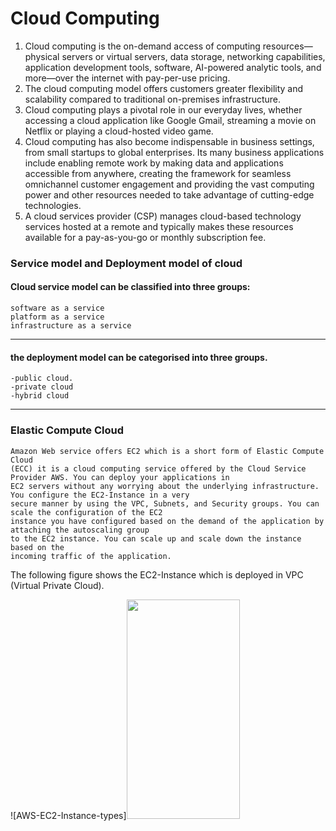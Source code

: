 # Cloud Computing

1. Cloud computing is the on-demand access of computing resources—physical servers or virtual servers, data storage, networking capabilities, application development tools, software, AI-powered analytic tools, and more—over the internet with pay-per-use pricing.
2. The cloud computing model offers customers greater flexibility and scalability compared to traditional on-premises infrastructure.
3. Cloud computing plays a pivotal role in our everyday lives, whether accessing a cloud application like Google Gmail, streaming a movie on Netflix or playing a cloud-hosted video game.
4. Cloud computing has also become indispensable in business settings, from small startups to global enterprises. Its many business applications include enabling remote work by making data and applications accessible from anywhere, creating the framework for seamless omnichannel customer engagement and providing the vast computing power and other resources needed to take advantage of cutting-edge technologies.
5.  A cloud services provider (CSP) manages cloud-based technology services hosted at a remote and typically makes these resources available for a pay-as-you-go or monthly subscription fee.


### Service model and Deployment model of cloud

#### Cloud service model can be classified into three groups:

    software as a service
    platform as a service
    infrastructure as a service
---
#### the deployment model can be categorised into three groups.

    -public cloud.
    -private cloud
    -hybrid cloud


---


### Elastic Compute Cloud
    Amazon Web service offers EC2 which is a short form of Elastic Compute Cloud
    (ECC) it is a cloud computing service offered by the Cloud Service Provider AWS. You can deploy your applications in 
    EC2 servers without any worrying about the underlying infrastructure. You configure the EC2-Instance in a very
    secure manner by using the VPC, Subnets, and Security groups. You can scale the configuration of the EC2 
    instance you have configured based on the demand of the application by attaching the autoscaling group 
    to the EC2 instance. You can scale up and scale down the instance based on the
    incoming traffic of the application.

The following figure shows the EC2-Instance which is deployed in VPC (Virtual Private Cloud).

![AWS-EC2-Instance-types]<img src="https://github.com/amitpanchal003/awsdevops/assets/50370935/ce8f8951-c02e-476c-a1c9-0a2bb20bbb80"  width="60%" height="30%">


